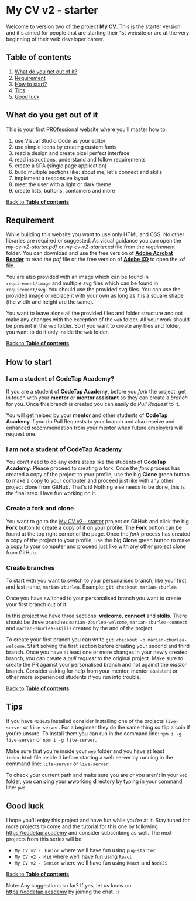# My CV v2 - starter

Welcome to version two of the project **My CV**. This is the starter version and it's aimed for people that are starting their 1st website or are at the very beginning of their web developer career.

## Table of contents

1. [What do you get out of it?](#what-do-you-get-out-of-it)
1. [Requirement](#requirement)
1. [How to start?](#how-to-start)
1. [Tips](#tips)
1. [Good luck](#good-luck)

## What do you get out of it

This is your first PROfessional website where you'll master how to:
1. use Visual Studio Code as your editor
1. use simple icons by creating custom fonts
1. read a design and create pixel perfect interface
1. read instructions, understand and follow requirements
1. create a SPA (single page application)
1. build multiple sections like: about me, let's connect and skills
1. implement a responsive layout
1. meet the user with a light or dark theme
1. create lists, buttons, containers and more

[Back to **Table of contents**](#table-of-contents)

## Requirement

While building this website you want to use only HTML and CSS. No other libraries are required or suggested.
As visual guidance you can open the _my-cv-v2-starter.pdf_ or _my-cv-v2-starter.xd_ file from the _requirement_ folder. You can download and use the free version of [**Adobe Acrobat Reader**](https://get.adobe.com/uk/reader/) to read the _pdf_ file or the free version of [**Adobe XD**](https://www.adobe.com/uk/products/xd.html) to open the _xd_ file.

You are also provided with an image which can be found in `requirement/image` and multiple svg files which can be found in `requirement/svg`. You should use the provided svg files. You can use the provided image or replace it with your own as long as it is a square shape (the width and height are the same).

You want to leave alone all the provided files and folder structure and not make any changes with the exception of the `web` folder. All your work should be present in the `web` folder. So if you want to create any files and folder, you want to do it only inside the `web` folder.

[Back to **Table of contents**](#table-of-contents)

## How to start

### I am a student of CodeTap Academy?

If you are a student of **CodeTap Academy**, before you _fork_ the project, get in touch with your **mentor** or **mentor assistant** so they can create a _branch_ for you. Once this branch is created you can easily do _Pull Request_ to it.

You will get helped by your **mentor** and other students of **CodeTap Academy** if you do Pull Requests to your branch and also receive and enhanced recommendation from your mentor when future employers will request one.

### I am not a student of CodeTap Academy

You don't need to do any extra steps like the students of **CodeTap Academy**. Please proceed to creating a fork. Once the _fork_ process has created a copy of the project to your profile, use the big **Clone** green button to make a copy to your computer and proceed just like with any other project clone from GitHub. That's it! Nothing else needs to be done, this is the final step. Have fun working on it.

### Create a fork and clone

You want to go to the [My CV v2 - starter](https://github.com/codetapacademy/my-cv-v2-starter) project on GitHub and click the big **Fork** button to create a copy of it on your profile. The **Fork** button can be found at the top right corner of the page. Once the _fork_ process has created a copy of the project to your profile, use the big **Clone** green button to make a copy to your computer and proceed just like with any other project clone from GitHub.

### Create branches

To start with you want to switch to your personalised branch, like your first and last name, `marian-zburlea`.
Example: `git checkout marian-zburlea`

Once you have switched to your personalised branch you want to create your first branch out of it. 

In this project we have three sections: **welcome**, **connect** and **skills**.
There should be three branches `marian-zburlea-welcome`, `marian-zburlea-connect` and `marian-zburlea-skills` created by the and of the project. 

To create your first branch you can write `git checkout -b marian-zburlea-welcome`. Start solving the first section before creating your second and third branch. Once you have at least one or more changes in your newly created branch, you can create a _pull request_ to the original project. Make sure to create the PR against your personalised branch and not against the _master_ branch. Consider asking for help from your mentor, mentor assistant or other more experienced students if you run into trouble.

[Back to **Table of contents**](#table-of-contents)

## Tips

If you have `NodeJS` installed consider installing one of the projects `live-server` or `lite-server`. For a beginner they do the same thing so flip a coin if you're unsure.
To install them you can run in the command line: `npm i -g live-server` or `npm i -g lite-server`.

Make sure that you're inside your `web` folder and you have at least `index.html` file inside it before starting a web server by running in the command line: `lite-server` or `live-server`.

To check your current path and make sure you are or you aren't in your `web` folder, you can **p**ing your **w**working **d**irectory by typing in your command line: `pwd`

## Good luck

I hope you'll enjoy this project and have fun while you're at it. Stay tuned for more projects to come and the tutorial for this one by following https://codetap.academy and consider subscribing as well. The next projects from this series will be:

* `My CV v2 - Junior` where we'll have fun using `pug-starter`
* `My CV v2 - Mid` where we'll have fun using `React`
* `My CV v2 - Senior` where we'll have fun using `React` and `NodeJS`

[Back to **Table of contents**](#table-of-contents)


Note: Any suggestions so far? If yes, let us know on https://codetap.academy by joining the chat. :)
